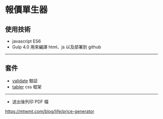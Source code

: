 # 報價單生器

## 使用技術

- javascript ES6
- Gulp 4.0
  用來編譯 html、js 以及部署到 github

---

## 套件

- [validate](http://validatejs.org/) 驗証
- [tabler](https://tabler.io/) css 框架

---

- 送出後列印 PDF 檔

https://mtwmt.com/blog/life/price-generator